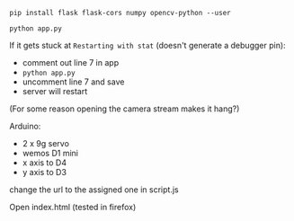 `pip install flask flask-cors numpy opencv-python --user`

`python app.py`

If it gets stuck at `Restarting with stat` (doesn't generate a debugger pin):

 * comment out line 7 in app
 * `python app.py`
 * uncomment line 7 and save
 * server will restart

(For some reason opening the camera stream makes it hang?)

Arduino:

 * 2 x 9g servo
 * wemos D1 mini
 * x axis to D4
 * y axis to D3

change the url to the assigned one in script.js

Open index.html (tested in firefox)